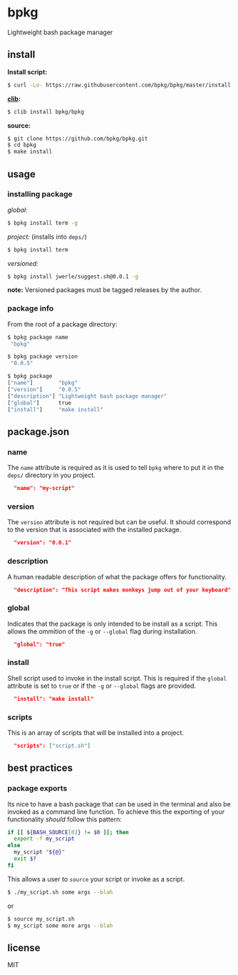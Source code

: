 bpkg
====

Lightweight bash package manager

## install

**Install script:**

```sh
$ curl -Lo- https://raw.githubusercontent.com/bpkg/bpkg/master/install.sh | bash
```

**[clib](https://github.com/clibs/clib):**

```sh
$ clib install bpkg/bpkg
```

**source:**

```sh
$ git clone https://github.com/bpkg/bpkg.git
$ cd bpkg
$ make install
```

## usage

### installing package

*global:*

```sh
$ bpkg install term -g
```

*project:* (installs into `deps/`)

```sh
$ bpkg install term
```

*versioned:*

```sh
$ bpkg install jwerle/suggest.sh@0.0.1 -g
```

**note:** Versioned packages must be tagged releases by the author.

### package info

From the root of a package directory:

```sh
$ bpkg package name
 "bpkg"
```

```sh
$ bpkg package version
 "0.0.5"
```

```sh
$ bpkg package
["name"]        "bpkg"
["version"]     "0.0.5"
["description"] "Lightweight bash package manager"
["global"]      true
["install"]     "make install"
```

## package.json

### name

The `name` attribute is required as it is used to tell `bpkg` where to
put it in the `deps/` directory in you project.

```json
  "name": "my-script"
```

### version

The `version` attribute is not required but can be useful. It should
correspond to the version that is associated with the installed package.

```json
  "version": "0.0.1"
```

### description

A human readable description of what the package offers for
functionality.

```json
  "description": "This script makes monkeys jump out of your keyboard"
```

### global

Indicates that the package is only intended to be install as a script.
This allows the ommition of the `-g` or `--global` flag during
installation.

```json
  "global": "true"
```

### install

Shell script used to invoke in the install script. This is required if
the `global` attribute is set to `true` or if the `-g` or `--global`
flags are provided.

```json
  "install": "make install"
```

### scripts

This is an array of scripts that will be installed into a project.

```json
  "scripts": ["script.sh"]
```

## best practices

### package exports

Its nice to have a bash package that can be used in the terminal and
also be invoked as a command line function. To achieve this the
exporting of your functionality *should* follow this pattern:

```sh
if [[ ${BASH_SOURCE[0]} != $0 ]]; then
  export -f my_script
else
  my_script "${@}"
  exit $?
fi
```

This allows a user to `source` your script or invoke as a script.

```sh
$ ./my_script.sh some args --blah
```

or

```sh
$ source my_script.sh
$ my_script some more args --blah
```

## license

MIT
